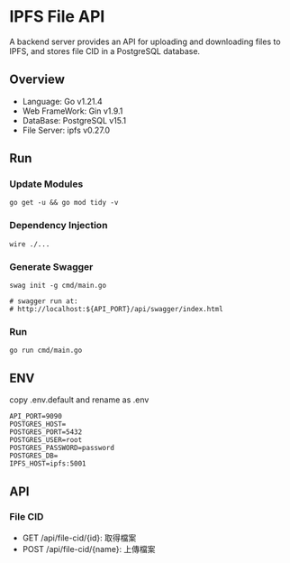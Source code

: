 # IPFS File API
A backend server provides an API for uploading and downloading files to IPFS, and stores file CID in a PostgreSQL database.

## Overview

- Language: Go v1.21.4
- Web FrameWork: Gin v1.9.1
- DataBase: PostgreSQL v15.1
- File Server: ipfs v0.27.0

## Run

### Update Modules
```
go get -u && go mod tidy -v
```

### Dependency Injection

```
wire ./...
```

### Generate Swagger

```
swag init -g cmd/main.go

# swagger run at: 
# http://localhost:${API_PORT}/api/swagger/index.html
```


### Run
```
go run cmd/main.go
```

## ENV
copy .env.default and rename as .env
```
API_PORT=9090
POSTGRES_HOST=
POSTGRES_PORT=5432
POSTGRES_USER=root
POSTGRES_PASSWORD=password
POSTGRES_DB=
IPFS_HOST=ipfs:5001
```

## API

### File CID

- GET /api/file-cid/{id}: 取得檔案
- POST /api/file-cid/{name}: 上傳檔案
